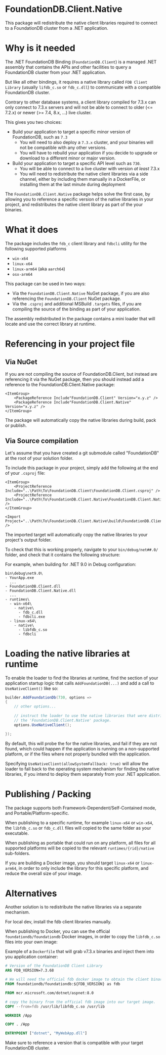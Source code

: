 # FoundationDB.Client.Native

This package will redistribute the native client libraries required to connect to a FoundationDB cluster from a .NET application.

# Why is it needed

The .NET FoundationDB Binding (`FoundationDB.Client`) is a managed .NET assembly that contains the APIs and other facilities to query a FoundationDB cluster from your .NET application.

But like all other bindings, it requires a native library called `FDB Client Library` (usually `lifdb_c.so` or `fdb_c.dll`) to communicate with a compatible FoundationDB cluster.

Contrary to other database systems, a client library compiled for 7.3.x can only connect to 7.3.x servers
and will not be able to connect to older (<= 7.2.x) or newer (>= 7.4, 8.x, ...) live cluster.

This gives you two choices:
- Build your application to target a specific minor version of FoundationDB, such as `7.3`
  - You will need to also deploy a `7.3.x` cluster, and your binaries will not be compatible with any other versions.
  - You will have to rebuild your application if you decide to upgrade or download to a different minor or major version.
- Build your application to target a specific API level such as `730`.
  - You will be able to connect to a live cluster with version _at least_ 7.3.x
  - You will need to redistribute the native client libraries via a side channel, either by including them manually in a DockerFile, or installing them at the last minute during deployment

The `FoundationDB.Client.Native` package helps solve the first case, by allowing you to reference a specific version of the native libraries in your project,
and redistributes the native client library as part of the your binaries.

# What it does

The package includes the `fdb_c` client library and `fdbcli` utility for the following supported platforms
- `win-x64`
- `linux-x64`
- `linux-arm64` (aka `aarch64`)
- `osx-arm64`

This package can be used in two ways:

- Via the `FoundationDB.Client.Native` NuGet package, if you are also referencing the `FoundationDB.Client` NuGet package.
- Via the `.csproj` and additional MSBuild `.targets` files, if you are compiling the source of the binding as part of your application.

The assembly redistributed in the package contains a mini loader that will locate and use the correct library at runtime.

# Referencing in your project file

## Via NuGet

If you are not compiling the source of FoundationDB.Client, but instead are referencing it via the NuGet package, then you should instead add a reference to the FoundationDB.Client.Native package:

```msbuild_build_script
<ItemGroup>
	<PackageReference Include"FoundationDB.Client" Version="x.y.z" />
	<PackageReference Include"FoundationDB.Client.Native" Version="x.y.z" />
</ItemGroup>
```
			
The package will automatically copy the native libraries during build, pack or publish.

## Via Source compilation

Let's assume that you have created a git submodule called "FoundationDB" at the root of your solution folder.

To include this package in your project, simply add the following at the end of your `.csproj` file:

```msbuild_build_script
<ItemGroup>
	<ProjectReference Include="..\Path\To\FoundationDB.Client\FoundationDB.Client.csproj" />
	<ProjectReference Include="..\Path\To\FoundationDB.Client.Native\FoundationDB.Client.Native.csproj" />
</ItemGroup>

<Import Project="..\Path\To\FoundationDB.Client.Native\build\FoundationDB.Client.Native.targets" />
```

The imported target will automatically copy the native libraries to your project's output folder.

To check that this is working properly, navigate to your `bin/debug/net##.0/` folder,
and check that it contains the following structure:

For example, when building for .NET 9.0 in Debug configuration:
```
bin\debug\net9.0\
- YourApp.exe
  ...
- FoundationDB.Client.dll
- FoundationDB.Client.Native.dll
  ...
- runtimes\
  - win-x64\
    - native\
      - fdb_c.dll
      - fdbcli.exe
  - linux-x64\
    - native\
      - libfdb_c.so
      - fdbcli
```

# Loading the native libraries at runtime

To enable the loader to find the libraries at runtime, find the section of your application
startup logic that calls `AddFoundationDB(...)` and add a call to `UseNativeClient()` like so:

```csharp
builder.AddFoundationDb(730, options =>
{
	// other options...
		
	// instruct the loader to use the native libraries that were distributed with
	// the 'FoundationDB.Client.Native' package.
	options.UseNativeClient();

});
```

By default, this will probe the for the native libraries, and fail if they are not found,
which could happen if the application is running on a non-supported platform, or if the
files where not properly bundled with the application.
	
Specifying `UseNativeClient(allowSystemFallback: true)` will allow the loader to fall back
to the operating system mechanism for finding the native libraries, if you intend to deploy
them separately from your .NET application.

# Publishing / Packing

The package supports both Framework-Dependent/Self-Contained mode, and Portable/Platform-specific.

When publishing to a specific runtime, for example `linux-x64` or `win-x64`,
the `libfdb_c.so` or `fdb_c.dll` files will copied to the same folder as your executable.

When publishing as portable that could run on any platform, all files for all supported
platforms will be copied to the relevant `runtimes/{rid}/native` sub-folders.

If you are building a Docker image, you should target `linux-x64` or `linux-arm64`, in order to only include the library for this specific platform, and reduce the overall size of your image.

# Alternatives

Another solution is to redistribute the native libraries via a separate mechanism.

For local dev, install the fdb client libraries manually.

When publishing to Docker, you can use the official `foundationdb/foundationdb` Docker images, in order to copy the `libfdb_c.so` files into your own image:

Example of a `Dockerfile` that will grab v7.3.x binaries and inject them into you application container:

```Dockerfile
# Version of the FoundationDB Client Library
ARG FDB_VERSION=7.3.68

# We will need the official fdb docker image to obtain the client binaries
FROM foundationdb/foundationdb:${FDB_VERSION} as fdb

FROM mcr.microsoft.com/dotnet/aspnet:8.0

# copy the binary from the official fdb image into our target image.
COPY --from=fdb /usr/lib/libfdb_c.so /usr/lib

WORKDIR /App

COPY . /App

ENTRYPOINT ["dotnet", "MyWebApp.dll"]
```

Make sure to reference a version that is compatible with your target FoundationDB cluster.

